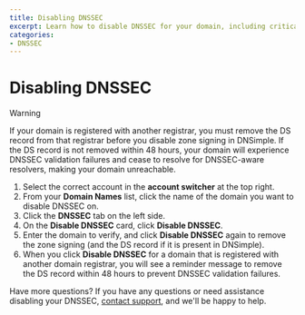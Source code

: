 ```yaml
---
title: Disabling DNSSEC
excerpt: Learn how to disable DNSSEC for your domain, including critical warnings about removing DS records to prevent DNSSEC validation failures.
categories:
- DNSSEC
---
```


# Disabling DNSSEC

> [!WARNING]
> If your domain is registered with another registrar, you must remove the DS record from that registrar before you disable zone signing in DNSimple. If the DS record is not removed within 48 hours, your domain will experience DNSSEC validation failures and cease to resolve for DNSSEC-aware resolvers, making your domain unreachable.

1.  Select the correct account in the **account switcher** at the top right.
2.  From your **Domain Names** list, click the name of the domain you want to disable DNSSEC on.
3.  Click the **DNSSEC** tab on the left side.
4.  On the **Disable DNSSEC** card, click **Disable DNSSEC**.
5.  Enter the domain to verify, and click **Disable DNSSEC** again to remove the zone signing (and the DS record if it is present in DNSimple).
6.  When you click **Disable DNSSEC** for a domain that is registered with another domain registrar, you will see a reminder message to remove the DS record within 48 hours to prevent DNSSEC validation failures.

Have more questions?
If you have any questions or need assistance disabling your DNSSEC, [contact support](https://dnsimple.com/contact), and we'll be happy to help.
